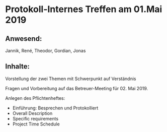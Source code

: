 # Protokoll-Internes Treffen am 01.Mai 2019  

## Anwesend: 
Jannik, René, Theodor, Gordian, Jonas


## Inhalte:
Vorstellung der zwei Themen mit Schwerpunkt auf Verständnis

Fragen und Vorbereitung auf das Betreuer-Meeting für 02. Mai 2019.

Anlegen des Pflichtenheftes:
- Einführung: Besprechen und Protokolliert
- Overall Description
- Specific requirements  
- Project Time Schedule  



